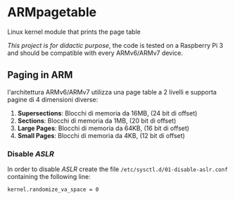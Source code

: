 # ARMpagetable
Linux kernel module that prints the page table

_This project is for didactic purpose_, the code is tested on a Raspberry Pi 3 and should be compatible with every ARMv6/ARMv7 device.

## Paging in ARM
l'architettura ARMv6/ARMv7 utilizza una page table a 2 livelli e supporta pagine di 4 dimensioni diverse:

1. **Supersections**: Blocchi di memoria da 16MB, (24 bit di offset)
2. **Sections**: Blocchi di memoria da 1MB, (20 bit di offset)
3. **Large Pages**: Blocchi di memoria da 64KB, (16 bit di offset)
4. **Small Pages**: Blocchi di memoria da 4KB, (12 bit di offset)



### Disable _ASLR_
In order to disable _ASLR_ create the file `/etc/sysctl.d/01-disable-aslr.conf` containing the following line: 
```
kernel.randomize_va_space = 0
```
